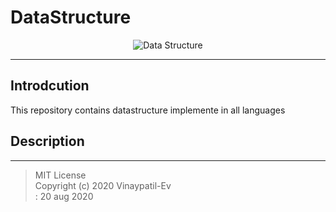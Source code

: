 # DataStructure
<p align="center">
<img src="https://github.com/Vinaypatil-Ev/vinEv_DataStructure/blob/master/Documents/img/data_strucuture1.png" alt="Data Structure">
</p>

----------------------------------------------------------------------------------
## Introdcution
This repository contains datastructure implemente in all languages</br>

## Description


------------------------------------------------------------------------------------
> MIT License</br>Copyright (c) 2020 Vinaypatil-Ev</br>: 20 aug 2020